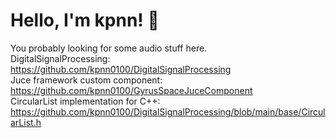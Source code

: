 # Hello, I'm kpnn! 👋

You probably looking for some audio stuff here.  
DigitalSignalProcessing: https://github.com/kpnn0100/DigitalSignalProcessing  
Juce framework custom component: https://github.com/kpnn0100/GyrusSpaceJuceComponent  
CircularList implementation for C++: https://github.com/kpnn0100/DigitalSignalProcessing/blob/main/base/CircularList.h

